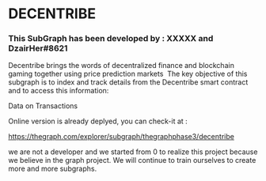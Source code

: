 # DECENTRIBE   
### This SubGraph has been developed by : XXXXX and  DzairHer#8621

Decentribe brings the words of decentralized finance and blockchain gaming together using price prediction markets
 The key objective of this subgraph is to index and track details from the Decentribe smart contract and to access this information:

Data on Transactions

Online version is already deplyed, you can check-it at :

https://thegraph.com/explorer/subgraph/thegraphphase3/decentribe

we are not a developer and we started from 0 to realize this project because we believe in the graph project. We will continue to train ourselves to create more and more subgraphs.
